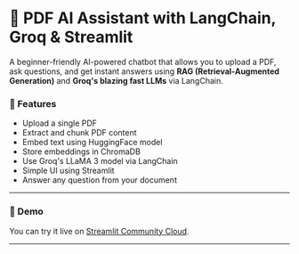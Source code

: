 # 📄 PDF AI Assistant with LangChain, Groq & Streamlit

A beginner-friendly AI-powered chatbot that allows you to upload a PDF, ask questions, and get instant answers using **RAG (Retrieval-Augmented Generation)** and **Groq's blazing fast LLMs** via LangChain.

### 🌟 Features

- Upload a single PDF
- Extract and chunk PDF content
- Embed text using HuggingFace model
- Store embeddings in ChromaDB
- Use Groq's LLaMA 3 model via LangChain
- Simple UI using Streamlit
- Answer any question from your document

---

### 🚀 Demo

You can try it live on [Streamlit Community Cloud](https://share.streamlit.io/your-deployment-link).

---


